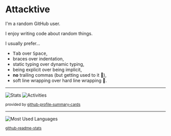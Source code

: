 # Attacktive

I'm a random GitHub user.

I enjoy writing code about random things.

I usually prefer...
- <kbd>Tab</kbd> over <kbd>Space</kbd>,
- braces over indentation,
- static typing over dynamic typing,
- being explicit over being implicit,
- **no** trailing commas (but getting used to it 🫤),
- soft line wrapping over hard line wrapping 💢.

---

![Stats](https://github-profile-summary-cards.vercel.app/api/cards/stats?username=Attacktive&theme=2077 "Stats")
![Activities](https://github-profile-summary-cards.vercel.app/api/cards/profile-details?username=Attacktive&theme=2077 "Activities")

<sup>provided by [github-profile-summary-cards](https://github.com/vn7n24fzkq/github-profile-summary-cards)</sup>

---

![Most Used Languages](https://github-readme-stats.vercel.app/api/top-langs/?username=Attacktive&langs_count=10&theme=ambient_gradient "Most Used Languages")

<sup>[github-readme-stats](https://github.com/anuraghazra/github-readme-stats)</sup>

